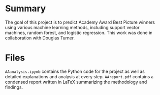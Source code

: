 # Summary

The goal of this project is to predict Academy Award Best Picture winners using various machine learning methods, including support vector machines, random forest, and logistic regression. This work was done in collaboration with Douglas Turner.

# Files

`AAanalysis.ipynb` contains the Python code for the project as well as detailed explanations and analysis at every step.
`AAreport.pdf` contains a condensed report written in LaTeX summarizing the methodology and findings.
